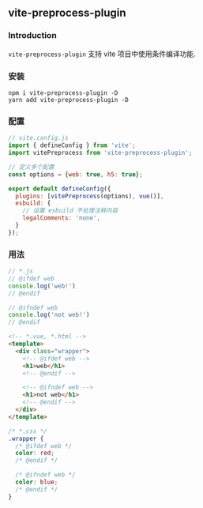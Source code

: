 ## vite-preprocess-plugin

### Introduction

`vite-preprocess-plugin` 支持 vite 项目中使用条件编译功能.

### 安装

```
npm i vite-preprocess-plugin -D
yarn add vite-preprocess-plugin -D
```

### 配置

```js
// vite.config.js
import { defineConfig } from 'vite';
import vitePreprocess from 'vite-preprocess-plugin';

// 定义多个配置
const options = {web: true, h5: true};

export default defineConfig({
  plugins: [vitePreprocess(options), vue()],
  esbuild: {
    // 设置 esbuild 不处理注释内容
    legalComments: 'none',
  }
});
```

### 用法

```js
// *.js
// @ifdef web
console.log('web!')
// @endif

// @ifndef web
console.log('not web!')
// @endif
```

```html
<!-- *.vue, *.html -->
<template>
  <div class="wrapper">
    <!-- @ifdef web -->
    <h1>web</h1>
    <!-- @endif -->

    <!-- @ifndef web -->
    <h1>not web</h1>
    <!-- @endif -->
  </div>
</template>
```

```css
/* *.css */
.wrapper {
  /* @ifdef web */
  color: red;
  /* @endif */

  /* @ifndef web */
  color: blue;
  /* @endif */
}
```


